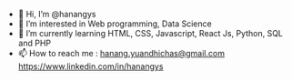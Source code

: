 - 👋 Hi, I’m @hanangys
- 👀 I’m interested in Web programming, Data Science
- 🌱 I’m currently learning HTML, CSS, Javascript, React Js, Python, SQL and PHP
- 📫 How to reach me :
      hanang.yuandhichas@gmail.com
      https://www.linkedin.com/in/hanangys

<!---
hanangys/hanangys is a ✨ special ✨ repository because its `README.md` (this file) appears on your GitHub profile.
You can click the Preview link to take a look at your changes.
--->
